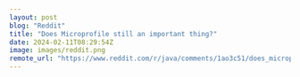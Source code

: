 ```yaml
---
layout: post
blog: "Reddit"
title: "Does Microprofile still an important thing?"
date: 2024-02-11T08:29:54Z
image: images/reddit.png
remote_url: "https://www.reddit.com/r/java/comments/1ao3c51/does_microprofile_still_an_important_thing/"
---
```

